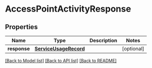 # AccessPointActivityResponse

## Properties
Name | Type | Description | Notes
------------ | ------------- | ------------- | -------------
**response** | [**ServiceUsageRecord**](ServiceUsageRecord.md) |  | [optional] 

[[Back to Model list]](../README.md#documentation-for-models) [[Back to API list]](../README.md#documentation-for-api-endpoints) [[Back to README]](../README.md)

